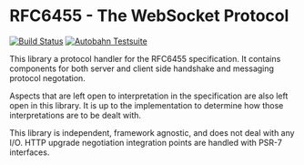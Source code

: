 # RFC6455 - The WebSocket Protocol

[![Build Status](https://github.com/ratchetphp/RFC6455/workflows/CI/badge.svg)](https://github.com/ratchetphp/RFC6455/actions)
[![Autobahn Testsuite](https://img.shields.io/badge/Autobahn-passing-brightgreen.svg)](http://socketo.me/reports/rfc-server/index.html)

This library a protocol handler for the RFC6455 specification.
It contains components for both server and client side handshake and messaging protocol negotation.

Aspects that are left open to interpretation in the specification are also left open in this library.
It is up to the implementation to determine how those interpretations are to be dealt with.

This library is independent, framework agnostic, and does not deal with any I/O.
HTTP upgrade negotiation integration points are handled with PSR-7 interfaces.
